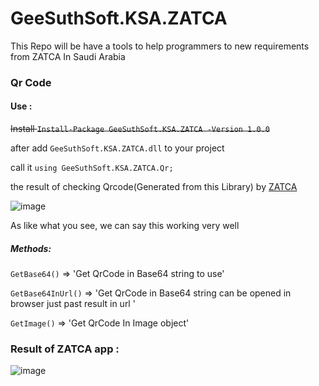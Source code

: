 # GeeSuthSoft.KSA.ZATCA
This Repo will be have a tools to help programmers to new requirements from ZATCA In Saudi Arabia 



### Qr Code 

#### Use :

~~Install `Install-Package GeeSuthSoft.KSA.ZATCA -Version 1.0.0`~~

after add `GeeSuthSoft.KSA.ZATCA.dll` to your project

call it `using GeeSuthSoft.KSA.ZATCA.Qr;`

the result of checking Qrcode(Generated from this Library) by [ZATCA](https://zatca.gov.sa/en/E-Invoicing/SystemsDevelopers/ComplianceEnablementToolbox/Pages/DownloadSDK.aspx)

![image](https://user-images.githubusercontent.com/10328974/143316390-370ed783-7ec1-4d0e-b4ae-fbb1abb0fcbf.png)

As like what you see, we can say this working very well


##### Methods:
`GetBase64()` => 'Get QrCode  in Base64 string to use'

`GetBase64InUrl()` => 'Get QrCode in Base64 string can be opened in browser just past result in url '

`GetImage()` => 'Get QrCode In Image object'


### Result of ZATCA app :
![image](https://user-images.githubusercontent.com/10328974/159871332-c874d078-9cc2-47a9-9d10-08831702fefe.png)


